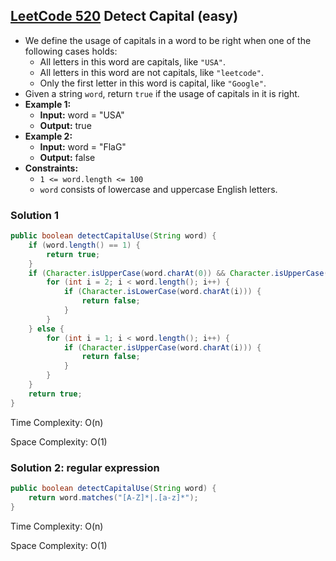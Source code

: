 ## [LeetCode 520](https://leetcode.com/problems/detect-capital/) Detect Capital (easy)

- We define the usage of capitals in a word to be right when one of the following cases holds:
    -   All letters in this word are capitals, like `"USA"`.
    -   All letters in this word are not capitals, like `"leetcode"`.
    -   Only the first letter in this word is capital, like `"Google"`.
- Given a string `word`, return `true` if the usage of capitals in it is right.
- **Example 1:**
    - **Input:** word = "USA"
    - **Output:** true
- **Example 2:**
    - **Input:** word = "FlaG"
    - **Output:** false
- **Constraints:**
    -   `1 <= word.length <= 100`
    -   `word` consists of lowercase and uppercase English letters.

### Solution 1

```java
public boolean detectCapitalUse(String word) {
    if (word.length() == 1) {
        return true;
    }
    if (Character.isUpperCase(word.charAt(0)) && Character.isUpperCase(word.charAt(1))) {
        for (int i = 2; i < word.length(); i++) {
            if (Character.isLowerCase(word.charAt(i))) {
                return false;
            }
        }
    } else {
        for (int i = 1; i < word.length(); i++) {
            if (Character.isUpperCase(word.charAt(i))) {
                return false;
            }
        }
    }
    return true;
}
```

Time Complexity: O(n)

Space Complexity: O(1)

### Solution 2: regular expression

```java
public boolean detectCapitalUse(String word) {
    return word.matches("[A-Z]*|.[a-z]*");
}
```

Time Complexity: O(n)

Space Complexity: O(1)